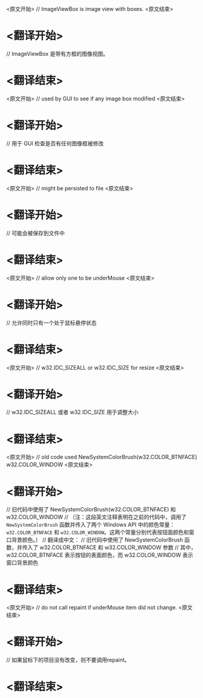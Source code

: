 
<原文开始>
// ImageViewBox is image view with boxes.
<原文结束>

# <翻译开始>
// ImageViewBox 是带有方框的图像视图。
# <翻译结束>


<原文开始>
// used by GUI to see if any image box modified
<原文结束>

# <翻译开始>
// 用于 GUI 检查是否有任何图像框被修改
# <翻译结束>


<原文开始>
// might be persisted to file
<原文结束>

# <翻译开始>
// 可能会被保存到文件中
# <翻译结束>


<原文开始>
// allow only one to be underMouse
<原文结束>

# <翻译开始>
// 允许同时只有一个处于鼠标悬停状态
# <翻译结束>


<原文开始>
// w32.IDC_SIZEALL or w32.IDC_SIZE for resize
<原文结束>

# <翻译开始>
// w32.IDC_SIZEALL 或者 w32.IDC_SIZE 用于调整大小
# <翻译结束>


<原文开始>
// old code used NewSystemColorBrush(w32.COLOR_BTNFACE) w32.COLOR_WINDOW
<原文结束>

# <翻译开始>
// 旧代码中使用了 NewSystemColorBrush(w32.COLOR_BTNFACE) 和 w32.COLOR_WINDOW
// （注：这段英文注释表明在之前的代码中，调用了 `NewSystemColorBrush` 函数并传入了两个 Windows API 中的颜色常量：`w32.COLOR_BTNFACE` 和 `w32.COLOR_WINDOW`。这两个常量分别代表按钮面颜色和窗口背景颜色。） 
// 翻译成中文：
// 旧代码中使用了 NewSystemColorBrush 函数，并传入了 w32.COLOR_BTNFACE 和 w32.COLOR_WINDOW 参数
// 其中，w32.COLOR_BTNFACE 表示按钮的表面颜色，而 w32.COLOR_WINDOW 表示窗口背景颜色
# <翻译结束>


<原文开始>
//  do not call repaint if underMouse item did not change.
<原文结束>

# <翻译开始>
// 如果鼠标下的项目没有改变，则不要调用repaint。
# <翻译结束>

